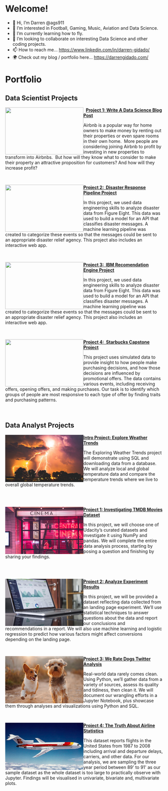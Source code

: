 # Welcome!
- 👋 Hi, I’m Darren @ags911
- 👀 I’m interested in Football, Gaming, Music, Aviation and Data Science.
- 🌱 I’m currently learning how to fly.
- 💞️ I’m looking to collaborate on interesting Data Science and other coding projects.
- 📫 How to reach me... https://www.linkedin.com/in/darren-gidado/
- 🌍 Check out my blog / portfolio here... https://darrengidado.com/

<!---
ags911/ags911 is a ✨ special ✨ repository because its `README.md` (this file) appears on your GitHub profile.
You can click the Preview link to take a look at your changes.
--->

# Portfolio

## Data Scientist Projects

<!-- Project 1 -->
<a href="https://github.com/ags911/udacity-dsnd/blob/main/project-1"><img align="left" width="250" height="150" img src="https://github.com/ags911/udacity-dsnd/blob/main/project-1/images/apartments-for-rent-in-boston.jpg"><a/> 
**[Project 1: Write A Data Science Blog Post](https://github.com/ags911/udacity-dsnd/blob/main/project-1)**

Airbnb is a popular way for home owners to make money by renting out their properties or even spare rooms in their own home. 
More people are considering joining Airbnb to profit by investing in new properties to transform into Airbnbs. 
But how will they know what to consider to make their property an attractive proposition for customers? And how will they increase profit?

<br>

<!-- Project 2 -->
<a href="https://github.com/ags911/udacity-dsnd/tree/main/project-2"><img align="left" width="250" height="150" img src="https://github.com/ags911/udacity-dsnd/blob/main/project-2/images/aid.jpg"><a/>

**[Project 2:  Disaster Response Pipeline Project](https://github.com/ags911/udacity-dsnd/tree/main/project-2)**

In this project, we used data engineering skills to analyze disaster data from Figure Eight. This data was used to build a model for an API that classifies disaster messages. A machine learning pipeline was created to categorize these events so that the messages could be sent to an appropriate disaster relief agency. This project also includes an interactive web app.

<br>

<!-- Project 3 -->
<a href="https://github.com/ags911/udacity-dsnd/tree/main/project-3"><img align="left" width="250" height="150" img src="https://github.com/ags911/udacity-dsnd/blob/main/project-3/images/ibm_logo_2400x1440.jpg"><a/>
**[Project 3:  IBM Recomendation Engine Project](https://github.com/ags911/udacity-dsnd/tree/main/project-3)**

In this project, we used data engineering skills to analyze disaster data from Figure Eight. This data was used to build a model for an API that classifies disaster messages. A machine learning pipeline was created to categorize these events so that the messages could be sent to an appropriate disaster relief agency. This project also includes an interactive web app.

<br>

<!-- Project 4 -->
<a href="https://github.com/ags911/udacity-dsnd/tree/main/project-4"><img align="left" width="250" height="150" img src="https://github.com/ags911/udacity-dsnd/blob/main/project-4/images/starbucks_thumbnail_1166x700.jpg"><a/>
**[Project 4:  Starbucks Capstone Project](https://github.com/ags911/udacity-dsnd/tree/main/project-4)**

This project uses simulated data to provide insight to how people make purchasing decisions, and how those decisions are influenced by promotional offers. The data contains various events, including receiving offers, opening offers, and making purchases. Our task is to identify which groups of people are most responsive to each type of offer by finding traits and purchasing patterns.

<br>

## Data Analyst Projects

<!-- Project 0 -->
<a href="https://github.com/ags911/udacity-dand/tree/main/project-0"><img align="left" width="250" height="150" img src="https://github.com/ags911/udacity-dand/blob/main/images/output_2_0.png"><a/>
**[Intro Project: Explore Weather Trends](https://github.com/ags911/udacity-dand/blob/main/Project%200%20-%20Explore%20Weather%20Trends/Project%200%20-%20Exploring%20Weather%20Trends.ipynb)**

The Exploring Weather Trends project will demonstrate using SQL and downloading data from a database. We will analyze local and global temperature data and compare the temperature trends where we live to overall global temperature trends.

<br>
<br>

<!-- Project 1 -->
<a href="https://github.com/ags911/udacity-dand/tree/main/project-1"><img align="left" width="250" height="150" img src="https://github.com/ags911/udacity-dand/blob/main/images/output_4_0.png"><a/>
**[Project 1: Investigating TMDB Movies Dataset](https://github.com/ags911/udacity-dand/blob/main/Project%201%20-%20Investigate%20a%20Dataset/Project%201%20-%20Investigate%20a%20Dataset.ipynb)**

In this project, we will choose one of Udacity’s curated datasets and investigate it using NumPy and pandas. We will complete the entire data analysis process, starting by posing a question and finishing by sharing your findings.

<br>
<br>

<!-- Project 2 -->
<a href="https://github.com/ags911/udacity-dand/tree/main/project-2"><img align="left" width="250" height="150" img src="https://github.com/ags911/udacity-dand/blob/main/images/output_6_0.png"><a/>
**[Project 2: Analyze Experiment Results](https://github.com/ags911/udacity-dand/blob/main/Project%202%20-%20Analyse%20AB%20Test%20Results/Project%202%20-%20Analyze%20AB%20Test%20Results.ipynb)**

In this project, we will be provided a dataset reflecting data collected from an landing page experiment. We’ll use statistical techniques to answer questions about the data and report our conclusions and recommendations in a report. We will also use machine learning and logistic regression to predict how various factors might affect conversions depending on the landing page.

<br>

<!-- Project 3 -->

<a href="https://github.com/ags911/udacity-dand/tree/main/project-3"><img align="left" width="250" height="150" img src="https://github.com/ags911/udacity-dand/blob/main/images/output_8_0.png"><a/>
**[Project 3: We Rate Dogs Twitter Analysis](https://github.com/ags911/udacity-dand/blob/main/Project%203%20-%20Wrangle%20and%20Analyse%20Data/ipynb_files/act_report.ipynb)**

Real-world data rarely comes clean. Using Python, we’ll gather data from a variety of sources, assess its quality and tidiness, then clean it. We will document our wrangling efforts in a Jupyter Notebook, plus showcase them through analyses and visualizations using Python and SQL.

<br>

<!-- Project 4 -->

<a href="https://github.com/ags911/udacity-dand/tree/main/project-4"><img align="left" width="250" height="150" img src="https://github.com/ags911/udacity-dand/blob/main/images/output_10_0.png"><a/>
**[Project 4: The Truth About Airline Statistics](https://github.com/ags911/udacity-dand/blob/main/Project%204%20-%20Communicate%20Data%20Findings/communicate_data_findings.ipynb)**

This dataset reports flights in the United States from 1987 to 2008 including arrival and departure delays, carriers, and other data. For our analysis, we are sampling the three year period between 89' to 91' as our sample dataset as the whole dataset is too large to practically observe with Jupyter. Findings will be visualised in univariate, bivariate and, multivariate plots.

